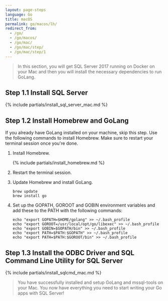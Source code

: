 ```yaml
---
layout: page-steps
language: Go
title: macOS
permalink: go/macos/lh/
redirect_from:
  - /go/
  - /go/macos/
  - /go/mac/
  - /go/mac/step/
  - /go/mac/step/1
---
```


> In this section, you will get SQL Server 2017 running on Docker on your Mac and then you will install the necessary dependencies to run GoLang.

## Step 1.1 Install SQL Server

{% include partials/install_sql_server_mac.md %}

## Step 1.2 Install Homebrew and GoLang

If you already have GoLang installed on your machine, skip this step. Use the following commands to install Homebrew. Make sure to restart your terminal session once you're done.

1. Install Homebrew.

    {% include partials/install_homebrew.md %}

1. Restart the terminal session.

1. Update Homebrew and install GoLang.

    ```terminal
    brew update
    brew install go
    ```

1. Set up the GOPATH, GOROOT and GOBIN environment variables and add these to the PATH with the following commands:

    ```terminal
    echo "export GOPATH=$HOME/golang" >> ~/.bash_profile
    echo "export GOROOT=/usr/local/opt/go/libexec" >> ~/.bash_profile
    echo "export GOBIN=$GOPATH/bin" >> ~/.bash_profile
    echo "export PATH=$PATH:$GOPATH" >> ~/.bash_profile
    echo "export PATH=$PATH:$GOROOT/bin" >> ~/.bash_profile
    ```

## Step 1.3 Install the ODBC Driver and SQL Command Line Utility for SQL Server

{% include partials/install_sqlcmd_mac.md %}

> You have successfully installed and setup GoLang and mssql-tools on your Mac. You now have everything you need to start writing your Go apps with SQL Server!
